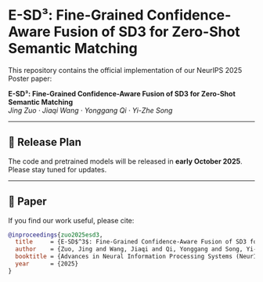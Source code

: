 # E-SD³: Fine-Grained Confidence-Aware Fusion of SD3 for Zero-Shot Semantic Matching

This repository contains the official implementation of our NeurIPS 2025 Poster paper:

**E-SD³: Fine-Grained Confidence-Aware Fusion of SD3 for Zero-Shot Semantic Matching**  
*Jing Zuo · Jiaqi Wang · Yonggang Qi · Yi-Zhe Song*

---

## 📌 Release Plan
The code and pretrained models will be released in **early October 2025**.  
Please stay tuned for updates.

---

## 📖 Paper
If you find our work useful, please cite:

```bibtex
@inproceedings{zuo2025esd3,
  title     = {E-SD$^3$: Fine-Grained Confidence-Aware Fusion of SD3 for Zero-Shot Semantic Matching},
  author    = {Zuo, Jing and Wang, Jiaqi and Qi, Yonggang and Song, Yi-Zhe},
  booktitle = {Advances in Neural Information Processing Systems (NeurIPS)},
  year      = {2025}
}
